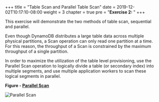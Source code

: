+++
title = "Table Scan and Parallel Table Scan"
date = 2019-12-02T10:17:10-08:00
weight = 3
chapter = true
pre = "<b>Exercise 2: </b>"
+++


This exercise will demonstrate the two methods of table scan, sequential and parallel.

Even though DynamoDB distributes a large table data across multiple physical partitions, a Scan operation can only read one partition at a time. For this reason, the throughput of a Scan is constrained by the maximum throughput of a single partition.

In order to maximize the utilization of the table level provisioning, use the Parallel Scan operation to logically divide a table (or secondary index) into multiple segments, and use multiple application workers to scan these logical segments in parallel.

**Figure - [Parallel Scan](https://docs.aws.amazon.com/amazondynamodb/latest/developerguide/Scan.html#Scan.ParallelScan)**

![Parallel Scan](/images/image7.jpg)
